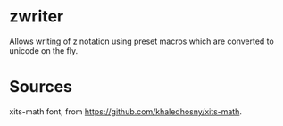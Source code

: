zwriter
=======

Allows writing of z notation using preset macros which are converted to unicode on the fly.

Sources
=======

xits-math font, from https://github.com/khaledhosny/xits-math.
